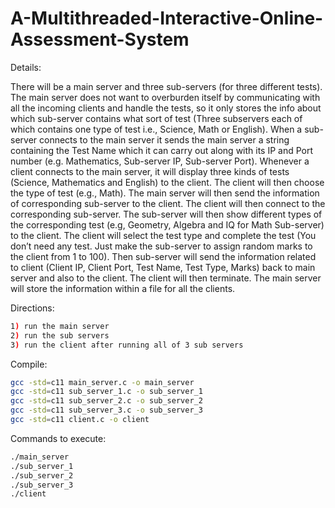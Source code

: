 # A-Multithreaded-Interactive-Online-Assessment-System

Details:

There will be a main server and three sub-servers (for three different tests). The main server does not want to overburden itself by communicating with all the incoming clients and handle the tests, so it only stores the info about which sub-server contains what sort of test (Three subservers each of which contains one type of test i.e., Science, Math or English). When a sub-server connects to the main server it sends the main server a string containing the Test Name which it can carry out along with its IP and Port number (e.g. Mathematics, Sub-server IP, Sub-server Port). Whenever a client connects to the main server, it will display three kinds of tests (Science, Mathematics and English) to the client. The client will then choose the type of test (e.g., Math). The main server will then send the information of corresponding sub-server to the client. The client will then connect to the corresponding sub-server. The sub-server will then show different types of the corresponding test (e.g, Geometry, Algebra and IQ for Math Sub-server) to the client. The client will select the test type and complete the test (You don’t need any test. Just make the sub-server to assign random marks to the client from 1 to 100). Then sub-server will send the information related to client (Client IP, Client Port, Test Name, Test Type, Marks) back to main server and also to the client. The client will then terminate. The main server will store the information within a file for all the clients.

Directions:
```bash
1) run the main server
2) run the sub servers
3) run the client after running all of 3 sub servers 
```

Compile:
```bash
gcc -std=c11 main_server.c -o main_server
gcc -std=c11 sub_server_1.c -o sub_server_1
gcc -std=c11 sub_server_2.c -o sub_server_2
gcc -std=c11 sub_server_3.c -o sub_server_3
gcc -std=c11 client.c -o client
```

Commands to execute:
```bash
./main_server
./sub_server_1
./sub_server_2
./sub_server_3
./client
```
